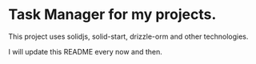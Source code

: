 # Task Manager for my projects.

This project uses solidjs, solid-start, drizzle-orm and other technologies.

I will update this README every now and then.
